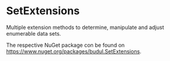 # SetExtensions

Multiple extension methods to determine, manipulate and adjust enumerable data sets.

The respective NuGet package con be found on https://www.nuget.org/packages/budul.SetExtensions.
